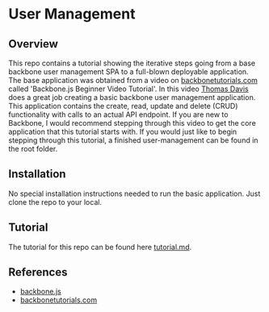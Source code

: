 # User Management

## Overview
This repo contains a tutorial showing the iterative steps going from a base backbone user management SPA to a full-blown deployable application. The base application was obtained from a video on [backbonetutorials.com](backbonetutorials.com) called 'Backbone.js Beginner Video Tutorial'.  In this video [Thomas Davis](thomasdav.is) does a great job creating a basic backbone user management application.  This application contains the create, read, update and delete (CRUD) functionality with calls to an actual API endpoint.  If you are new to Backbone, I would recommend stepping through this video to get the core application that this tutorial starts with.  If you would just like to begin stepping through this tutorial, a finished user-management can be found in the root folder.

## Installation
No special installation instructions needed to run the basic application.  Just clone the repo to your local.

## Tutorial
The tutorial for this repo can be found here [tutorial.md](./tutorial.md).

## References
  - [backbone.js](backbone.js)
  - [backbonetutorials.com](http://backbonetutorials.com/)

